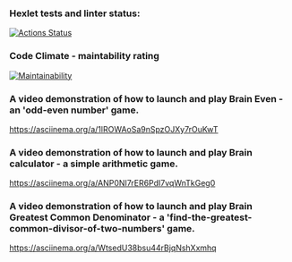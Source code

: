 ### Hexlet tests and linter status:
[![Actions Status](https://github.com/pavelgrebenkov/python-project-49/workflows/hexlet-check/badge.svg)](https://github.com/pavelgrebenkov/python-project-49/actions)

### Code Climate - maintability rating
[![Maintainability](https://api.codeclimate.com/v1/badges/10ae31a2ec2782864c89/maintainability)](https://codeclimate.com/github/pavelgrebenkov/python-project-49/maintainability)

### A video demonstration of how to launch and play Brain Even - an 'odd-even number' game.
https://asciinema.org/a/1lROWAoSa9nSpzOJXy7rOuKwT

### A video demonstration of how to launch and play Brain calculator - a simple arithmetic game.
https://asciinema.org/a/ANP0NI7rER6PdI7vqWnTkGeg0

### A video demonstration of how to launch and play Brain Greatest Common Denominator - a 'find-the-greatest-common-divisor-of-two-numbers' game.
https://asciinema.org/a/WtsedU38bsu44rBjqNshXxmhq
